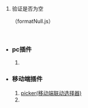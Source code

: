 1. 验证是否为空

   （formatNull.js）

   ​

* ### pc插件

  1. ​

* ### 移动端插件

  1. [picker(移动端联动选择器)](https://github.com/xingchou/picker)
  2. ​

